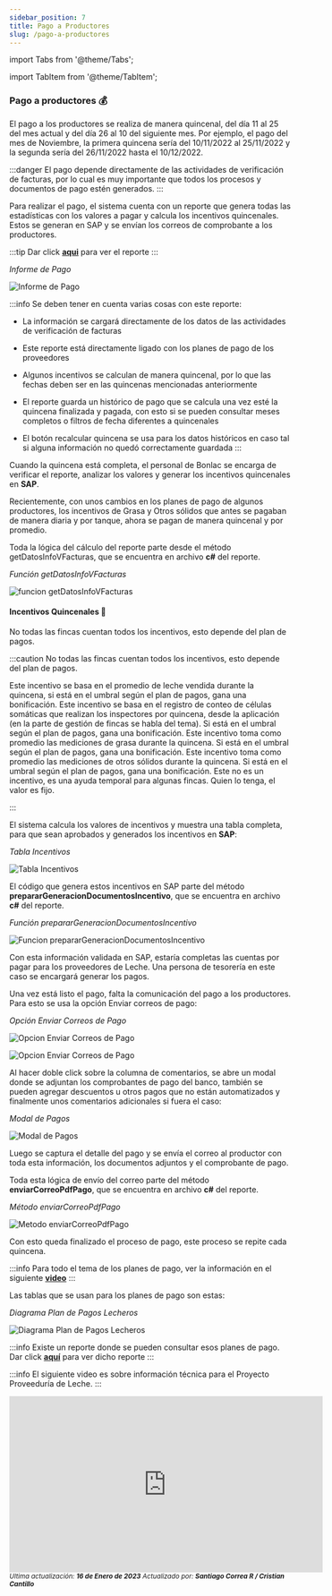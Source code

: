```yaml
---
sidebar_position: 7
title: Pago a Productores
slug: /pago-a-productores
---
```


import Tabs from '@theme/Tabs';

import TabItem from '@theme/TabItem';

### Pago a productores :moneybag:

El pago a los productores se realiza de manera quincenal, del día 11 al 25 del mes actual y del día 26 al 10 del siguiente mes. Por ejemplo, el pago del mes de Noviembre, la primera quincena sería del 10/11/2022 al 25/11/2022 y la segunda sería del 26/11/2022 hasta el 10/12/2022.

:::danger
El pago depende directamente de las actividades de verificación de facturas, por lo cual es muy importante que todos los procesos y documentos de pago estén generados.
:::

Para realizar el pago, el sistema cuenta con un reporte que genera todas las estadísticas con los valores a pagar y calcula los incentivos quincenales. Estos se generan en SAP y se envían los correos de comprobante a los productores. 

:::tip
Dar click [**aqui**](http://bonlac.bpmco.co/reportes/bonlac/infov_facturas.aspx "Autenticación Proveeduría de Leche") para ver el reporte
:::

_Informe de Pago_

![Informe de Pago](/assets/proveeduria/informe-pagos.png "Informe de Pago")

:::info
Se deben tener en cuenta varias cosas con este reporte: 

- La información se cargará directamente de los datos de las actividades de verificación de facturas 

- Este reporte está directamente ligado con los planes de pago de los proveedores 

- Algunos incentivos se calculan de manera quincenal, por lo que las fechas deben ser en las quincenas mencionadas anteriormente 

- El reporte guarda un histórico de pago que se calcula una vez esté la quincena finalizada y pagada, con esto si se pueden consultar meses completos o filtros de fecha diferentes a quincenales

- El botón recalcular quincena se usa para los datos históricos en caso tal si alguna información no quedó correctamente guardada
:::

Cuando la quincena está completa, el personal de Bonlac se encarga de verificar el reporte, analizar los valores y generar los incentivos quincenales en **SAP**. 

Recientemente, con unos cambios en los planes de pago de algunos productores, los incentivos de Grasa y Otros sólidos que antes se pagaban de manera diaria y por tanque, ahora se pagan de manera quincenal y por promedio. 

Toda la lógica del cálculo del reporte parte desde el método getDatosInfoVFacturas, que se encuentra en archivo **c#** del reporte.

_Función getDatosInfoVFacturas_

![funcion getDatosInfoVFacturas](/assets/proveeduria/getDatosInfoVFacturas.png "Función getDatosInfoVFacturas")

#### Incentivos Quincenales :money_with_wings:

No todas las fincas cuentan todos los incentivos, esto depende del plan de pagos.

:::caution No todas las fincas cuentan todos los incentivos, esto depende del plan de pagos.

<Tabs>
  <TabItem value="productividad" label="Productividad">Este incentivo se basa en el promedio de leche vendida durante la quincena, si está en el umbral según el plan de pagos, gana una bonificación.</TabItem>
  <TabItem value="celulas-somaticas" label="Células Somáticas (CCS)">Este incentivo se basa en el registro de conteo de células somáticas que realizan los inspectores por quincena, desde la aplicación (en la parte de gestión de fincas se habla del tema). Si está en el umbral según el plan de pagos, gana una bonificación.</TabItem>
  <TabItem value="grasa" label="Grasa">Este incentivo toma como promedio las mediciones de grasa durante la quincena. Si está en el umbral según el plan de pagos, gana una bonificación.</TabItem>
  <TabItem value="otros-solidos" label="Otros Sólidos">Este incentivo toma como promedio las mediciones de otros sólidos durante la quincena. Si está en el umbral según el plan de pagos, gana una bonificación.</TabItem>
  <TabItem value="apoyo-temporal" label="Apoyo Temporal">Este no es un incentivo, es una ayuda temporal para algunas fincas. Quien lo tenga, el valor es fijo.</TabItem>
</Tabs>

:::

El sistema calcula los valores de incentivos y muestra una tabla completa, para que sean aprobados y generados los incentivos en **SAP**:

_Tabla Incentivos_

![Tabla Incentivos](/assets/proveeduria/tabla-incentivos.png "Tabla Incentivos")

El código que genera estos incentivos en SAP parte del método **prepararGeneracionDocumentosIncentivo**, que se encuentra en archivo **c#** del reporte.

_Función prepararGeneracionDocumentosIncentivo_

![Funcion prepararGeneracionDocumentosIncentivo](/assets/proveeduria/prepararGeneracionDocumentosIncentivos.png "Función prepararGeneracionDocumentosIncentivo")

Con esta información validada en SAP, estaría completas las cuentas por pagar para los proveedores de Leche. Una persona de tesorería en este caso se encargará generar los pagos. 

Una vez está listo el pago, falta la comunicación del pago a los productores. Para esto se usa la opción Enviar correos de pago:

_Opción Enviar Correos de Pago_

![Opcion Enviar Correos de Pago](/assets/proveeduria/enviar-correos-pagos.png "Opción Enviar Correos de Pago")

![Opcion Enviar Correos de Pago](/assets/proveeduria/enviar-correos-pagos2.png "Opción Enviar Correos de Pago")

Al hacer doble click sobre la columna de comentarios, se abre un modal donde se adjuntan los comprobantes de pago del banco, también se pueden agregar descuentos u otros pagos que no están automatizados y finalmente unos comentarios adicionales si fuera el caso:


_Modal de Pagos_

![Modal de Pagos](/assets/proveeduria/modal-pagos.png "Modal de Pagos")

Luego se captura el detalle del pago y se envía el correo al productor con toda esta información, los documentos adjuntos y el comprobante de pago. 

Toda esta lógica de envío del correo parte del método **enviarCorreoPdfPago**, que se encuentra en archivo **c#** del reporte.

_Método enviarCorreoPdfPago_

![Metodo enviarCorreoPdfPago](/assets/proveeduria/enviarCorreoPdfPago.png "Método enviarCorreoPdfPago")

Con esto queda finalizado el proceso de pago, este proceso se repite cada quincena. 

:::info
Para todo el tema de los planes de pago, ver la información en el siguiente [**video**](http://143.198.186.246/moodle/mod/page/view.php?id=57 "Acceso a Moodle de BPMco")
:::

Las tablas que se usan para los planes de pago son estas:

_Diagrama Plan de Pagos Lecheros_

![Diagrama Plan de Pagos Lecheros](/assets/proveeduria/diagrama-plan-pagos-lecheros.png "Diagrama Plan de Pagos Lecheros")

:::info
Existe un reporte donde se pueden consultar esos planes de pago. Dar click [**aquí**](http://bonlac.bpmco.co/procesos/reportaspx?lkid=342 "Autenticación Proveeduría de Leche") para ver dicho reporte
:::

:::info
El siguiente video es sobre información técnica para el Proyecto Proveeduría de Leche.
:::

<iframe
  width="560" 
  height="315" 
  src="https://www.youtube.com/embed/t12OLFwRlgw"
  title="Plan de Pagos Lecheros" 
  frameborder="0" 
  allow="accelerometer; autoplay; clipboard-write; encrypted-media; gyroscope; picture-in-picture; web-share" allowfullscreen
>
</iframe>

<div class="ultima-actualizacion">
  <small>
    <i>
      Ultima actualización:
      <b> 16 de Enero de 2023</b>
    </i>
  </small>

  <small>
    <i>
      Actualizado por:
      <b> Santiago Correa R / Cristian Cantillo</b>
    </i>
  </small>
</div>